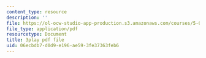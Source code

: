 ```yaml
---
content_type: resource
description: ''
file: https://ol-ocw-studio-app-production.s3.amazonaws.com/courses/5-07sc-biological-chemistry-i-fall-2013/06ecbdb7d0d9e196ae593fe37363feb6_56vQ0S2eAjw.pdf
file_type: application/pdf
resourcetype: Document
title: 3play pdf file
uid: 06ecbdb7-d0d9-e196-ae59-3fe37363feb6
---
```

